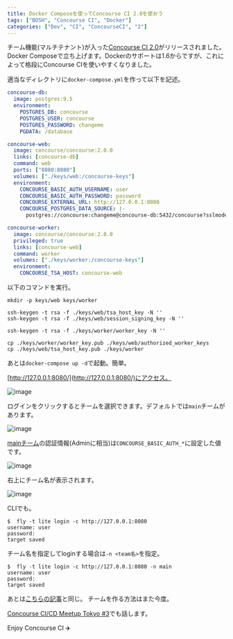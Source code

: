 ```yaml
---
title: Docker Composeを使ってConcourse CI 2.0を使おう
tags: ["BOSH", "Concourse CI", "Docker"]
categories: ["Dev", "CI", "ConcourseCI", "2"]
---
```


チーム機能(マルチテナント)が入った[Concourse CI 2.0](http://concourse.ci/downloads.html#v200)がリリースされました。
Docker Composeで立ち上げます。Dockerのサポートは1.6からですが、これによって格段にConcourse CIを使いやすくなりました。

適当なディレクトリに`docker-compose.yml`を作って以下を記述。

``` yaml
concourse-db:
  image: postgres:9.5
  environment:
    POSTGRES_DB: concourse
    POSTGRES_USER: concourse
    POSTGRES_PASSWORD: changeme
    PGDATA: /database

concourse-web:
  image: concourse/concourse:2.0.0
  links: [concourse-db]
  command: web
  ports: ["8080:8080"]
  volumes: ["./keys/web:/concourse-keys"]
  environment:
    CONCOURSE_BASIC_AUTH_USERNAME: user
    CONCOURSE_BASIC_AUTH_PASSWORD: password
    CONCOURSE_EXTERNAL_URL: http://127.0.0.1:8080
    CONCOURSE_POSTGRES_DATA_SOURCE: |- 
      postgres://concourse:changeme@concourse-db:5432/concourse?sslmode=disable

concourse-worker:
  image: concourse/concourse:2.0.0
  privileged: true
  links: [concourse-web]
  command: worker
  volumes: ["./keys/worker:/concourse-keys"]
  environment:
    CONCOURSE_TSA_HOST: concourse-web
```

以下のコマンドを実行。


``` console
mkdir -p keys/web keys/worker

ssh-keygen -t rsa -f ./keys/web/tsa_host_key -N ''
ssh-keygen -t rsa -f ./keys/web/session_signing_key -N ''

ssh-keygen -t rsa -f ./keys/worker/worker_key -N ''

cp ./keys/worker/worker_key.pub ./keys/web/authorized_worker_keys
cp ./keys/web/tsa_host_key.pub ./keys/worker
```


あとは`docker-compose up -d`で起動。簡単。

[http://127.0.0.1:8080/](http://127.0.0.1:8080/)にアクセス。


![image](https://qiita-image-store.s3.amazonaws.com/0/1852/513bfd02-d4d4-ac0a-138f-3df6e07c1be6.png)

ログインをクリックするとチームを選択できます。デフォルトでは`main`チームがあります。

![image](https://qiita-image-store.s3.amazonaws.com/0/1852/477a4f9b-eab9-e9a8-dff0-8820964939b0.png)


[mainチーム](http://concourse.ci/teams.html#main-team)の認証情報(Adminに相当)は`CONCOURSE_BASIC_AUTH_*`に設定した値です。

![image](https://qiita-image-store.s3.amazonaws.com/0/1852/cf7c6007-730d-de47-1842-cfb535edcef0.png)

右上にチーム名が表示されます。

![image](https://qiita-image-store.s3.amazonaws.com/0/1852/0e509b33-6ca8-ba46-11d9-c266663eec46.png)

CLIでも。

``` console
$  fly -t lite login -c http://127.0.0.1:8080
username: user
password: 
target saved
```

チーム名を指定してloginする場合は`-n <team名>`を指定。

``` console
$  fly -t lite login -c http://127.0.0.1:8080 -n main
username: user
password: 
target saved
```

あとは[こちらの記事](https://blog.ik.am/entries/380)と同じ。
チームを作る方法はまた今度。

[Concourse CI/CD Meetup Tokyo #3](http://www.meetup.com/ja-JP/Concourse-CI-Tokyo-Meetup/events/233576714/)でも話します。

Enjoy Concourse CI ✈️
